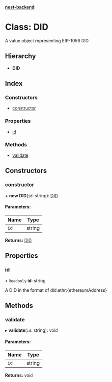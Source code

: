 **[nest-backend](../README.md)**

# Class: DID

A value object representing EIP-1056 DID

## Hierarchy

* **DID**

## Index

### Constructors

* [constructor](did.md#constructor)

### Properties

* [id](did.md#id)

### Methods

* [validate](did.md#validate)

## Constructors

### constructor

\+ **new DID**(`id`: string): [DID](did.md)

#### Parameters:

Name | Type |
------ | ------ |
`id` | string |

**Returns:** [DID](did.md)

## Properties

### id

• `Readonly` **id**: string

A DID in the format of did:ethr:{ethereumAddress}

## Methods

### validate

▸ **validate**(`id`: string): void

#### Parameters:

Name | Type |
------ | ------ |
`id` | string |

**Returns:** void
